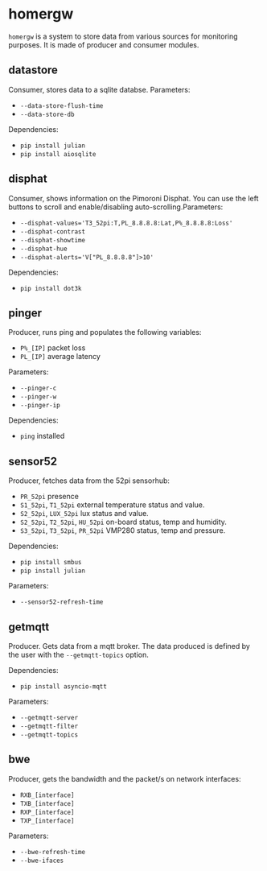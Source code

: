 # homergw

`homergw` is a system to store data from various sources for
monitoring purposes. It is made of producer and consumer modules.

## datastore

Consumer, stores data to a sqlite databse. Parameters:

* `--data-store-flush-time`
* `--data-store-db`

Dependencies:

* `pip install julian`
* `pip install aiosqlite`

## disphat

Consumer, shows information on the Pimoroni Disphat. You can use the
left buttons to scroll and enable/disabling auto-scrolling.Parameters:

* `--disphat-values='T3_52pi:T,PL_8.8.8.8:Lat,P%_8.8.8.8:Loss'`
* `--disphat-contrast` 
* `--disphat-showtime`
* `--disphat-hue`
* `--disphat-alerts='V["PL_8.8.8.8"]>10'`

Dependencies:

* `pip install dot3k`

## pinger

Producer, runs ping and populates the following variables:

* `P%_[IP]` packet loss
* `PL_[IP]` average latency

Parameters:

* `--pinger-c`
* `--pinger-w`
* `--pinger-ip`

Dependencies:

* `ping` installed

## sensor52

Producer, fetches data from the 52pi sensorhub:

* `PR_52pi` presence
* `S1_52pi`, `T1_52pi` external temperature status and value.
* `S2_52pi`, `LUX_52pi` lux status and value.
* `S2_52pi`, `T2_52pi`, `HU_52pi` on-board status, temp and humidity.
* `S3_52pi`, `T3_52pi`, `PR_52pi` VMP280 status, temp and pressure.

Dependencies:

* `pip install smbus`
* `pip install julian`

Parameters:

* `--sensor52-refresh-time`

## getmqtt

Producer. Gets data from a mqtt broker. The data produced is defined
by the user with the `--getmqtt-topics` option.

Dependencies:

* `pip install asyncio-mqtt`

Parameters:

* `--getmqtt-server`
* `--getmqtt-filter`
* `--getmqtt-topics`

## bwe

Producer, gets the bandwidth and the packet/s on network interfaces:

* `RXB_[interface]`
* `TXB_[interface]`
* `RXP_[interface]`
* `TXP_[interface]`

Parameters:

* `--bwe-refresh-time`
* `--bwe-ifaces`
